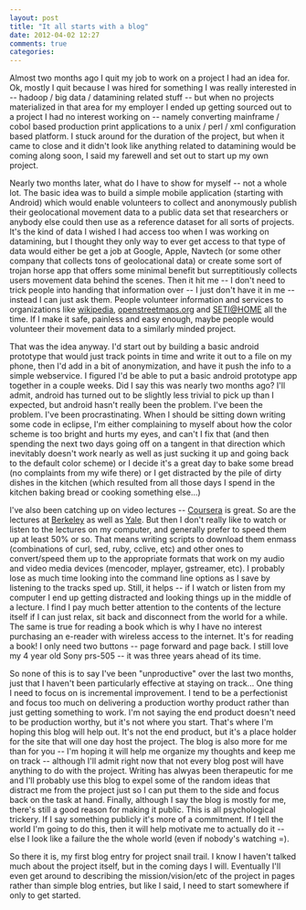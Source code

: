 ```yaml
---
layout: post
title: "It all starts with a blog"
date: 2012-04-02 12:27
comments: true
categories: 
---
```

Almost two months ago I quit my job to work on a project I had an idea for.  Ok, mostly I quit because I was hired for something I was really interested in -- hadoop / big data / datamining related stuff -- but when no projects materialized in that area for my employer I ended up getting sourced out to a project I had no interest working on -- namely converting mainframe / cobol based production print applications to a unix / perl / xml configuration based platform.  I stuck around for the duration of the project, but when it came to close and it didn't look like anything related to datamining would be coming along soon, I said my farewell and set out to start up my own project.  

Nearly two months later, what do I have to show for myself -- not a whole lot.  The basic idea was to build a simple mobile application (starting with Android) which would enable volunteers to collect and anonymously publish their geolocational movement data to a public data set that researchers or anybody else could then use as a reference dataset for all sorts of projects.  It's the kind of data I wished I had access too when I was working on datamining, but I thought they only way to ever get access to that type of data would either be get a job at Google, Apple, Navtech (or some other company that collects tons of geolocational data) or create some sort of trojan horse app that offers some minimal benefit but surreptitiously collects users movement data behind the scenes.  Then it hit me -- I don't need to trick people into handing that information over -- I just don't have it in me -- instead I can just ask them.  People volunteer information and services to organizations like [wikipedia](http://wikipedia.com), [openstreetmaps.org](http://www.openstreetmaps.org) and [SETI@HOME](http://setiathome.berkeley.edu/) all the time.  If I make it safe, painless and easy enough, maybe people would volunteer their movement data to a similarly minded project. 

That was the idea anyway.  I'd start out by building a basic android prototype that would just track points in time and write it out to a file on my phone, then I'd add in a bit of anonymization, and have it push the info to a simple webservice.  I figured I'd be able to put a basic android prototype app together in a couple weeks.  Did I say this was nearly two months ago?  I'll admit, android has turned out to be slightly less trivial to pick up than I expected, but android hasn't really been the problem.  I've been the problem.  I've been procrastinating.  When I should be sitting down writing some code in eclipse, I'm either complaining to myself about how the color scheme is too bright and hurts my eyes, and can't I fix that (and then spending the next two days going off on a tangent in that direction which inevitably doesn't work nearly as well as just sucking it up and going back to the default color scheme) or I decide it's a great day to bake some bread (no complaints from my wife there) or I get distracted by the pile of dirty dishes in the kitchen (which resulted from all those days I spend in the kitchen baking bread or cooking something else...) 

I've also been catching up on video lectures -- [Coursera](https://www.coursera.org/) is great.  So are the lectures at [Berkeley](http://webcast.berkeley.edu) as well as [Yale](http://oyc.yale.edu/).  But then I don't really like to watch or listen to the lectures on my computer, and generally prefer to speed them up at least 50% or so.  That means writing scripts to download them enmass (combinations of curl, sed, ruby, cclive, etc) and other ones to convert/speed them up to the appropriate formats that work on my audio and video media devices (mencoder, mplayer, gstreamer, etc).  I probably lose as much time looking into the command line options as I save by listening to the tracks sped up.  Still, it helps -- if I watch or listen from my computer I end up getting distracted and looking things up in the middle of a lecture.  I find I pay much better attention to the contents of the lecture itself if I can just relax, sit back and disconnect from the world for a while.  The same is true for reading a book which is why I have no interest purchasing an e-reader with wireless access to the internet.  It's for reading a book!  I only need two buttons -- page forward and page back.  I still love my 4 year old Sony prs-505 -- it was three years ahead of its time.  

So none of this is to say I've been "unproductive" over the last two months, just that I haven't been particularly effective at staying on track...  One thing I need to focus on is incremental improvement.  I tend to be a perfectionist and focus too much on delivering a production worthy product rather than just getting something to work. I'm not saying the end product doesn't need to be production worthy, but it's not where you start.  That's where I'm hoping this blog will help out.  It's not the end product, but it's a place holder for the site that will one day host the project.  The blog is also more for me than for you -- I'm hoping it will help me organize my thoughts and keep me on track -- although I'll admit right now that not every blog post will have anything to do with the project.  Writing has alwyas been therapeutic for me and I'll probably use this blog to expel some of the random ideas that distract me from the project just so I can put them to the side and focus back on the task at hand.  Finally, although I say the blog is mostly for me, there's still a good reason for making it public.  This is all psychological trickery.  If I say something publicly it's more of a commitment.  If I tell the world I'm going to do this, then it will help motivate me to actually do it -- else I look like a failure the the whole world (even if nobody's watching =).

So there it is, my first blog entry for project snail trail.  I know I haven't talked much about the project itself, but in the coming days I will.  Eventually I'll even get around to describing the mission/vision/etc of the project in pages rather than simple blog entries, but like I said, I need to start somewhere if only to get started.



